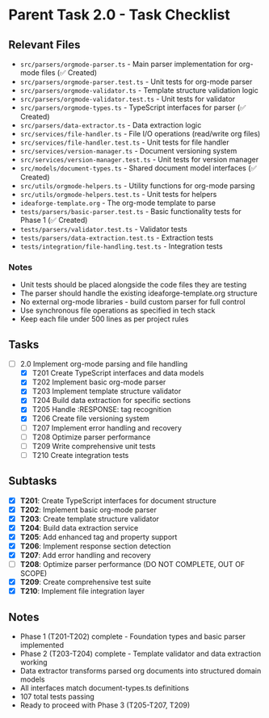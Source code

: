 # Parent Task 2.0 - Task Checklist

## Relevant Files

- `src/parsers/orgmode-parser.ts` - Main parser implementation for org-mode files (✅ Created)
- `src/parsers/orgmode-parser.test.ts` - Unit tests for org-mode parser
- `src/parsers/orgmode-validator.ts` - Template structure validation logic
- `src/parsers/orgmode-validator.test.ts` - Unit tests for validator
- `src/parsers/orgmode-types.ts` - TypeScript interfaces for parser (✅ Created)
- `src/parsers/data-extractor.ts` - Data extraction logic
- `src/services/file-handler.ts` - File I/O operations (read/write org files)
- `src/services/file-handler.test.ts` - Unit tests for file handler
- `src/services/version-manager.ts` - Document versioning system
- `src/services/version-manager.test.ts` - Unit tests for version manager
- `src/models/document-types.ts` - Shared document model interfaces (✅ Created)
- `src/utils/orgmode-helpers.ts` - Utility functions for org-mode parsing
- `src/utils/orgmode-helpers.test.ts` - Unit tests for helpers
- `ideaforge-template.org` - The org-mode template to parse
- `tests/parsers/basic-parser.test.ts` - Basic functionality tests for Phase 1 (✅ Created)
- `tests/parsers/validator.test.ts` - Validator tests
- `tests/parsers/data-extraction.test.ts` - Extraction tests
- `tests/integration/file-handling.test.ts` - Integration tests

### Notes

- Unit tests should be placed alongside the code files they are testing
- The parser should handle the existing ideaforge-template.org structure
- No external org-mode libraries - build custom parser for full control
- Use synchronous file operations as specified in tech stack
- Keep each file under 500 lines as per project rules

## Tasks

- [ ] 2.0 Implement org-mode parsing and file handling
  - [x] T201 Create TypeScript interfaces and data models
  - [x] T202 Implement basic org-mode parser
  - [x] T203 Implement template structure validator
  - [x] T204 Build data extraction for specific sections
  - [x] T205 Handle :RESPONSE: tag recognition
  - [x] T206 Create file versioning system
  - [ ] T207 Implement error handling and recovery
  - [ ] T208 Optimize parser performance
  - [ ] T209 Write comprehensive unit tests
  - [ ] T210 Create integration tests 

## Subtasks

- [x] **T201**: Create TypeScript interfaces for document structure 
- [x] **T202**: Implement basic org-mode parser 
- [x] **T203**: Create template structure validator 
- [x] **T204**: Build data extraction service 
- [x] **T205**: Add enhanced tag and property support 
- [x] **T206**: Implement response section detection 
- [x] **T207**: Add error handling and recovery 
- [ ] **T208**: Optimize parser performance (DO NOT COMPLETE, OUT OF SCOPE)
- [x] **T209**: Create comprehensive test suite 
- [x] **T210**: Implement file integration layer

## Notes

- Phase 1 (T201-T202) complete - Foundation types and basic parser implemented
- Phase 2 (T203-T204) complete - Template validator and data extraction working
- Data extractor transforms parsed org documents into structured domain models
- All interfaces match document-types.ts definitions
- 107 total tests passing
- Ready to proceed with Phase 3 (T205-T207, T209) 